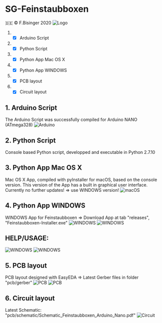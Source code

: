 # SG-Feinstaubboxen
:de: © F.Bisinger 2020
![Logo](/img/Logo_SG_Digitalisierung.jpg)
1. - [x] Arduino Script
2. - [x] Python Script
3. - [x] Python App Mac OS X
4. - [x] Python App WINDOWS
5. - [x] PCB layout
6. - [x] Circuit layout
## 1. Arduino Script
The Arduino Script was successfully compiled for Arduino NANO (ATmega328)
![Arduino](/img/figure_5.png)
## 2. Python Script
Console based Python script, developped and executable in Python 2.7.10
## 3. Python App Mac OS X
Mac OS X App, compiled with pyInstaller for macOS, based on the console version.
This version of the App has a built in graphical user interface.
Currently no further updates! => use WINDOWS version!
![macOS](/img/figure_4.png)
## 4. Python App WINDOWS
WINDOWS App for Feinstaubboxen
=> Download App at tab "releases", "Feinstaubboxen-Installer.exe"
![WINDOWS](/img/figure_6.png)
![WINDOWS](/img/figure_7.png)
## HELP/USAGE:
![WINDOWS](/img/figure_8.png)
![WINDOWS](/img/figure_9.png)
## 5. PCB layout
PCB layout designed with EasyEDA
=> Latest Gerber files in folder "pcb/gerber"
![PCB](/img/pcb_1.png)
![PCB](/img/pcb_2.png)
## 6. Circuit layout
Latest Schematic: "pcb/schematic/Schematic_Feinstaubboxen_Arduino_Nano.pdf"
![Circuit](/img/circuit.png)
